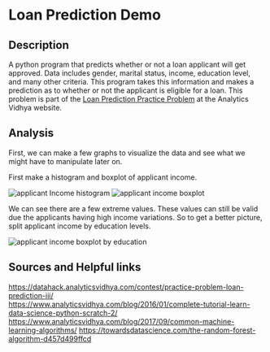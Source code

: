 Loan Prediction Demo
===

Description
---
A python program that predicts whether or not a loan applicant will get approved. Data includes gender, marital status, income, education level, and many other criteria. This program takes this information and makes a prediction as to whether or not the applicant is eligible for a loan. This problem is part of the [Loan Prediction Practice Problem](https://datahack.analyticsvidhya.com/contest/practice-problem-loan-prediction-iii/) at the Analytics Vidhya website.  

Analysis
---
First, we can make a few graphs to visualize the data and see what we might have to manipulate later on.  

First make a histogram and boxplot of applicant income. 

![applicant Income histogram](https://github.com/hrazo7/loan_predictor_demo/blob/master/graphs/appIncomeHist.png) ![applicant income boxplot](https://github.com/hrazo7/loan_predictor_demo/blob/master/graphs/appIncomeBoxPlot.png)  

We can see there are a few extreme values. These values can still be valid due the applicants having high income variations. So to get a better picture, split applicant income by education levels.  

![applicant income boxplot by education]()




Sources and Helpful links
---
https://datahack.analyticsvidhya.com/contest/practice-problem-loan-prediction-iii/  
https://www.analyticsvidhya.com/blog/2016/01/complete-tutorial-learn-data-science-python-scratch-2/  
https://www.analyticsvidhya.com/blog/2017/09/common-machine-learning-algorithms/
https://towardsdatascience.com/the-random-forest-algorithm-d457d499ffcd